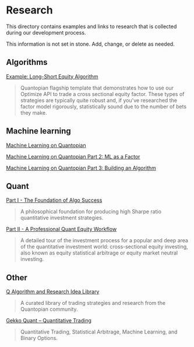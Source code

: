 # Research

This directory contains examples and links to research that is collected
during our development process.

This information is not set in stone. Add, change, or delete as needed.

## Algorithms

[Example: Long-Short Equity Algorithm](https://www.quantopian.com/lectures/example-long-short-equity-algorithm)

> Quantopian flagship template that demonstrates how to use our Optimize API to
> trade a cross sectional equity factor. These types of strategies are typically
> quite robust and, if you've researched the factor model rigorously,
> statistically sound due to the number of bets they make.

## Machine learning
[Machine Learning on Quantopian](https://www.quantopian.com/posts/machine-learning-on-quantopian)

[Machine Learning on Quantopian Part 2: ML as a Factor](https://www.quantopian.com/posts/machine-learning-on-quantopian-part-2-ml-as-a-factor)

[Machine Learning on Quantopian Part 3: Building an Algorithm](https://www.quantopian.com/posts/machine-learning-on-quantopian-part-3-building-an-algorithm)

## Quant

[Part I - The Foundation of Algo Success](https://blog.quantopian.com/the-foundation-of-algo-success/)

> A philosophical foundation for producing high Sharpe ratio quantitative
> investment strategies.

[Part II - A Professional Quant Equity Workflow](https://blog.quantopian.com/a-professional-quant-equity-workflow/)

> A detailed tour of the investment process for a popular and deep area of the
> quantitative investment world: cross-sectional equity investing, also known as
> equity statistical arbitrage or equity market neutral investing.

## Other

[Q Algorithm and Research Idea Library](https://www.quantopian.com/posts/pipeline-factor-library-for-data)

> A curated library of trading strategies and research from the Quantopian community.

[Gekko Quant – Quantitative Trading](http://gekkoquant.com/)

> Quantitative Trading, Statistical Arbitrage, Machine Learning, and Binary Options.
